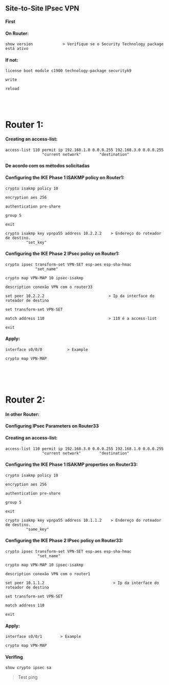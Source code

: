 ## Site-to-Site IPsec VPN

#### First
#### On Router:

```
show version             > Verifique se o Security Technology package está ativo
```

#### If not:

```
license boot module c1900 technology-package securityk9

write

reload
```

<br><br>

# Router 1:

#### Creating an access-list:

```
access-list 110 permit ip 192.168.1.0 0.0.0.255 192.168.3.0 0.0.0.255
			    "current network"        "destination"
```

#### De acordo com os métodos solicitadas
#### Configuring the IKE Phase 1 ISAKMP policy on Router1:

```
crypto isakmp policy 10

encryption aes 256

authentication pre-share

group 5

exit

crypto isakmp key vpnpa55 address 10.2.2.2    > Endereço do roteador de destino.
		 "set_key"
```

#### Configuring the IKE Phase 2 IPsec policy on Router1:

```
crypto ipsec transform-set VPN-SET esp-aes esp-sha-hmac
			 "set_name"

crypto map VPN-MAP 10 ipsec-isakmp

description conexão VPN com o router33

set peer 10.2.2.2                            > Ip da interface do roteador de destino   

set transform-set VPN-SET

match address 110                            > 110 é a access-list

exit
```

#### Apply:

```
interface s0/0/0           > Example

crypto map VPN-MAP
```
<br><br><br>

# Router 2:

#### In other Router:
#### Configuring IPsec Parameters on Router33

#### Creating an access-list:

```
access-list 110 permit ip 192.168.3.0 0.0.0.255 192.168.1.0 0.0.0.255
			    "current network"        "destination"
```

#### Configuring the IKE Phase 1 ISAKMP properties on Router33:

```
crypto isakmp policy 10

encryption aes 256

authentication pre-share

group 5

exit

crypto isakmp key vpnpa55 address 10.1.1.2    > Endereço do roteador de destino.
		 "same_key"
```

#### Configuring the IKE Phase 2 IPsec policy on Router33:

```
crypto ipsec transform-set VPN-SET esp-aes esp-sha-hmac
			  "set_name"

crypto map VPN-MAP 10 ipsec-isakmp

description conexão VPN com o router1

set peer 10.1.1.2                              > Ip da interface do roteador de destino  

set transform-set VPN-SET

match address 110

exit
```

#### Apply:

```
interface s0/0/1        > Example

crypto map VPN-MAP
```

#### Verifing

```
show crypto ipsec sa
```

> Test ping
